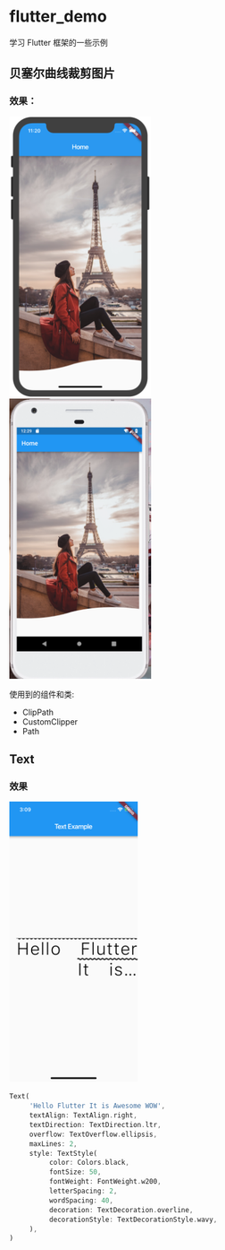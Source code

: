 # flutter_demo

学习 Flutter 框架的一些示例

## 贝塞尔曲线裁剪图片

### 效果：
<div>
<img src="/assets/images/wave-effect-on-ios.png" height="500" />
<img src="/assets/images/wave-effect-on-android.png" height="500" />
</div>

使用到的组件和类:
- ClipPath
- CustomClipper<Path>
- Path


## Text

### 效果
<div>
<img src="/assets/screenshots/text-ios.png" height="500" />
</div>

```dart
Text(
     'Hello Flutter It is Awesome WOW',
     textAlign: TextAlign.right,
     textDirection: TextDirection.ltr,
     overflow: TextOverflow.ellipsis,
     maxLines: 2,
     style: TextStyle(
          color: Colors.black,
          fontSize: 50,
          fontWeight: FontWeight.w200,
          letterSpacing: 2,
          wordSpacing: 40,
          decoration: TextDecoration.overline,
          decorationStyle: TextDecorationStyle.wavy,
     ),
)
```